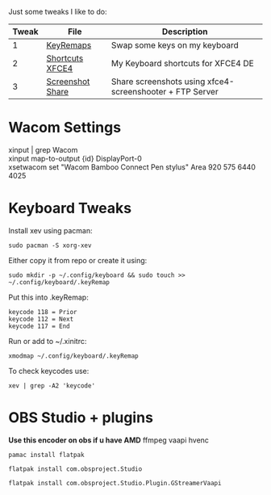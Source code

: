 Just some tweaks I like to do:

Tweak | File | Description
--- | --- | ---
1 | [KeyRemaps](https://github.com/imnotniki/archSetup/tree/main/~/.config/keyboard) | Swap some keys on my keyboard
2 | [Shortcuts XFCE4](https://github.com/imnotniki/archSetup/blob/main/~/.config/xfce4/xfconf/xfce-perchannel-xml/xfce4-keyboard-shortcuts.xml) | My Keyboard shortcuts for XFCE4 DE
3 | [Screenshot Share](https://github.com/imnotniki/archSetup/blob/main/~/.config/xfce4/scripts/screenftp.sh) | Share screenshots using xfce4-screenshooter + FTP Server




Wacom Settings
===
xinput | grep Wacom\
xinput map-to-output {id} DisplayPort-0\
xsetwacom set "Wacom Bamboo Connect Pen stylus" Area 920 575 6440 4025

Keyboard Tweaks
===
Install xev using pacman:
```shell
sudo pacman -S xorg-xev
```

Either copy it from repo or create it using:
```shell
sudo mkdir -p ~/.config/keyboard && sudo touch >> ~/.config/keyboard/.keyRemap
```

Put this into .keyRemap:
```shell
keycode 118 = Prior
keycode 112 = Next
keycode 117 = End
```

Run or add to ~/.xinitrc:
```shell
xmodmap ~/.config/keyboard/.keyRemap
```

To check keycodes use:
```shell
xev | grep -A2 'keycode'
```

OBS Studio + plugins
===

**Use this encoder on obs if u have AMD**
ffmpeg vaapi hvenc

```shell
pamac install flatpak
```
```shell
flatpak install com.obsproject.Studio
```
```shell
flatpak install com.obsproject.Studio.Plugin.GStreamerVaapi
```
